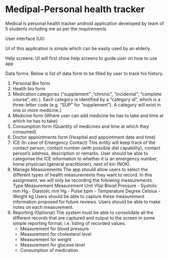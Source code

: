 # Medipal-Personal health tracker
Medical is personal health tracker android application developed by team of 5 students including me as per the requirements.

User interface (UI):

UI of this application is simple which can be easily used by an elderly.

Help screens: UI will first show help screens to guide user on how to use app 

Data forms: Below is list of data form to be filled by user to track his history.
1. Personal Bio form
2. Health bio form
3. Medication categories (“supplement” ,”chronic”, “incidental”, “complete course”, etc.). 
   Each category is identified by a “category id”, which is a three-letter code
   (e.g. “SUP” for “supplement”). A category will exist in one or more medicine.)
4. Medicine form (Where user can add medicine he has to take and time at which he has to take)
5. Consumption form (Quantity of medicines and time at which they consumed)
6. Doctor appointments form (Hospital and appointment date and time)
7. ICE (In case of Emergency Contact)
    This entity will keep track of the contact person, contact number (with possible dial
    capability), contact person’s address, description or remarks. User should be able to
    categorise the ICE information to whether it is an emergency number, home physician
    (general practitioner), next of kin (NOK).
8. Manage Measurements
    The app should allow users to select the different types of health measurements they want
    to record. In this assignment, we will only be recording the following measurements.
    Type  Measurement     Measurement Unit
    Vital Blood Pressure  - Systolic mm Hg
                          - Diastolic mm Hg
          - Pulse bpm
          - Temperature Degree Celsius
          - Weight kg
    Users should be able to capture these measurement information proposed for future
    reviews. Users should be able to make notes on each measurement.
9. Reporting (Optional)
    The system must be able to consolidate all the different records that are captured and output
    to the screen in some simple reporting format; i.e. listing of recorded values.
    - Measurement for blood pressure
    - Measurement for cholesterol level
    - Measurement for weight
    - Measurement for glucose level
    - Consumption of medication
    
    
